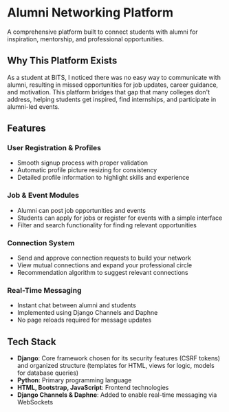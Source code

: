 # Alumni Networking Platform

A comprehensive platform built to connect students with alumni for inspiration, mentorship, and professional opportunities.

## Why This Platform Exists

As a student at BITS, I noticed there was no easy way to communicate with alumni, resulting in missed opportunities for job updates, career guidance, and motivation. This platform bridges that gap that many colleges don't address, helping students get inspired, find internships, and participate in alumni-led events.

## Features

### User Registration & Profiles
- Smooth signup process with proper validation
- Automatic profile picture resizing for consistency
- Detailed profile information to highlight skills and experience

### Job & Event Modules
- Alumni can post job opportunities and events
- Students can apply for jobs or register for events with a simple interface
- Filter and search functionality for finding relevant opportunities

### Connection System
- Send and approve connection requests to build your network
- View mutual connections and expand your professional circle
- Recommendation algorithm to suggest relevant connections

### Real-Time Messaging
- Instant chat between alumni and students
- Implemented using Django Channels and Daphne
- No page reloads required for message updates

## Tech Stack

- **Django**: Core framework chosen for its security features (CSRF tokens) and organized structure (templates for HTML, views for logic, models for database queries)
- **Python**: Primary programming language
- **HTML, Bootstrap, JavaScript**: Frontend technologies
- **Django Channels & Daphne**: Added to enable real-time messaging via WebSockets



